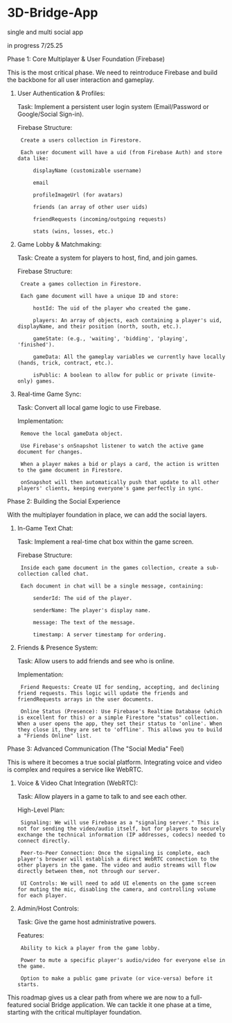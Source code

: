 # 3D-Bridge-App
single and multi social app




in progress
7/25.25

Phase 1: Core Multiplayer & User Foundation (Firebase)

This is the most critical phase. We need to reintroduce Firebase and build the backbone for all user interaction and gameplay.

1. User Authentication & Profiles:

    Task: Implement a persistent user login system (Email/Password or Google/Social Sign-in).

    Firebase Structure:

        Create a users collection in Firestore.

        Each user document will have a uid (from Firebase Auth) and store data like:

            displayName (customizable username)

            email

            profileImageUrl (for avatars)

            friends (an array of other user uids)

            friendRequests (incoming/outgoing requests)

            stats (wins, losses, etc.)

2. Game Lobby & Matchmaking:

    Task: Create a system for players to host, find, and join games.

    Firebase Structure:

        Create a games collection in Firestore.

        Each game document will have a unique ID and store:

            hostId: The uid of the player who created the game.

            players: An array of objects, each containing a player's uid, displayName, and their position (north, south, etc.).

            gameState: (e.g., 'waiting', 'bidding', 'playing', 'finished').

            gameData: All the gameplay variables we currently have locally (hands, trick, contract, etc.).

            isPublic: A boolean to allow for public or private (invite-only) games.

3. Real-time Game Sync:

    Task: Convert all local game logic to use Firebase.

    Implementation:

        Remove the local gameData object.

        Use Firebase's onSnapshot listener to watch the active game document for changes.

        When a player makes a bid or plays a card, the action is written to the game document in Firestore.

        onSnapshot will then automatically push that update to all other players' clients, keeping everyone's game perfectly in sync.

Phase 2: Building the Social Experience

With the multiplayer foundation in place, we can add the social layers.

1. In-Game Text Chat:

    Task: Implement a real-time chat box within the game screen.

    Firebase Structure:

        Inside each game document in the games collection, create a sub-collection called chat.

        Each document in chat will be a single message, containing:

            senderId: The uid of the player.

            senderName: The player's display name.

            message: The text of the message.

            timestamp: A server timestamp for ordering.

2. Friends & Presence System:

    Task: Allow users to add friends and see who is online.

    Implementation:

        Friend Requests: Create UI for sending, accepting, and declining friend requests. This logic will update the friends and friendRequests arrays in the user documents.

        Online Status (Presence): Use Firebase's Realtime Database (which is excellent for this) or a simple Firestore "status" collection. When a user opens the app, they set their status to 'online'. When they close it, they are set to 'offline'. This allows you to build a "Friends Online" list.

Phase 3: Advanced Communication (The "Social Media" Feel)

This is where it becomes a true social platform. Integrating voice and video is complex and requires a service like WebRTC.

1. Voice & Video Chat Integration (WebRTC):

    Task: Allow players in a game to talk to and see each other.

    High-Level Plan:

        Signaling: We will use Firebase as a "signaling server." This is not for sending the video/audio itself, but for players to securely exchange the technical information (IP addresses, codecs) needed to connect directly.

        Peer-to-Peer Connection: Once the signaling is complete, each player's browser will establish a direct WebRTC connection to the other players in the game. The video and audio streams will flow directly between them, not through our server.

        UI Controls: We will need to add UI elements on the game screen for muting the mic, disabling the camera, and controlling volume for each player.

2. Admin/Host Controls:

    Task: Give the game host administrative powers.

    Features:

        Ability to kick a player from the game lobby.

        Power to mute a specific player's audio/video for everyone else in the game.

        Option to make a public game private (or vice-versa) before it starts.

This roadmap gives us a clear path from where we are now to a full-featured social Bridge application. We can tackle it one phase at a time, starting with the critical multiplayer foundation.
